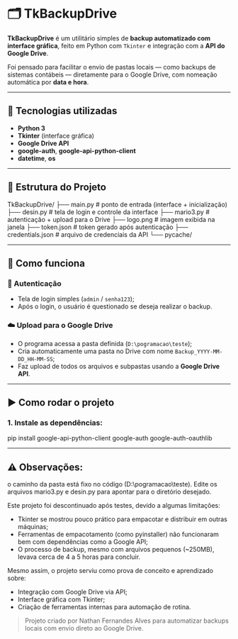 # 🗂️ TkBackupDrive

**TkBackupDrive** é um utilitário simples de **backup automatizado com interface gráfica**, feito em Python com `Tkinter` e integração com a **API do Google Drive**.

Foi pensado para facilitar o envio de pastas locais — como backups de sistemas contábeis — diretamente para o Google Drive, com nomeação automática por **data e hora**.

---

## 🔧 Tecnologias utilizadas

- **Python 3**
- **Tkinter** (interface gráfica)
- **Google Drive API**
- **google-auth**, **google-api-python-client**
- **datetime**, **os**

---

## 📁 Estrutura do Projeto

TkBackupDrive/
├── main.py # ponto de entrada (interface + inicialização)
├── desin.py # tela de login e controle da interface
├── mario3.py # autenticação + upload para o Drive
├── logo.png # imagem exibida na janela
├── token.json # token gerado após autenticação
├── credentials.json # arquivo de credenciais da API
└── pycache/


---

## 🧠 Como funciona

### 🔐 Autenticação

- Tela de login simples (`admin` / `senha123`);
- Após o login, o usuário é questionado se deseja realizar o backup.

### ☁️ Upload para o Google Drive

- O programa acessa a pasta definida (`D:\pogramacao\teste`);
- Cria automaticamente uma pasta no Drive com nome `Backup_YYYY-MM-DD_HH-MM-SS`;
- Faz upload de todos os arquivos e subpastas usando a **Google Drive API**.

---

## ▶️ Como rodar o projeto

### 1. Instale as dependências:

pip install google-api-python-client google-auth google-auth-oauthlib

---

## ⚠️ Observações: 
o caminho da pasta está fixo no código (D:\pogramacao\teste). Edite os arquivos mario3.py e desin.py para apontar para o diretório desejado.

Este projeto foi descontinuado após testes, devido a algumas limitações:

- Tkinter se mostrou pouco prático para empacotar e distribuir em outras máquinas;
- Ferramentas de empacotamento (como pyinstaller) não funcionaram bem com dependências como a Google API;
- O processo de backup, mesmo com arquivos pequenos (~250MB), levava cerca de 4 a 5 horas para concluir.

Mesmo assim, o projeto serviu como prova de conceito e aprendizado sobre:

- Integração com Google Drive via API;
- Interface gráfica com Tkinter;
- Criação de ferramentas internas para automação de rotina.


> Projeto criado por Nathan Fernandes Alves para automatizar backups locais com envio direto ao Google Drive.
